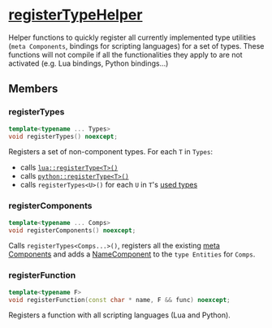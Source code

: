 # [registerTypeHelper](registerTypeHelper.hpp)

Helper functions to quickly register all currently implemented type utilities (`meta Components`, bindings for scripting languages) for a set of types. These functions will not compile if all the functionalities they apply to are not activated (e.g. Lua bindings, Python bindings...)

## Members

### registerTypes

```cpp
template<typename ... Types>
void registerTypes() noexcept;
```

Registers a set of non-component types. For each `T` in `Types`:

* calls [`lua::registerType<T>()`](luaHelper.md)
* calls [`python::registerType<T>()`](pythonHelper.md)
* calls `registerTypes<U>()` for each `U` in `T`'s [used types](https://github.com/phisko/putils/reflection.md)

### registerComponents

```cpp
template<typename ... Comps>
void registerComponents() noexcept;
```

Calls `registerTypes<Comps...>()`, registers all the existing [meta Components](../components/meta) and adds a [NameComponent](../components/data/NameComponent.md) to the `type Entities` for `Comps`.

### registerFunction

```cpp
template<typename F>
void registerFunction(const char * name, F && func) noexcept;
```

Registers a function with all scripting languages (Lua and Python).
